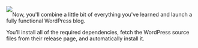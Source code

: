 <img style="float: left;" src="https://user-images.githubusercontent.com/21102559/37915472-9f254882-30e7-11e8-979b-aad02f818e60.png">

Now, you'll combine a little bit of everything you've learned and launch a fully functional WordPress blog.

You’ll install all of the required dependencies, fetch the WordPress source files from their release page, and automatically install it. 
